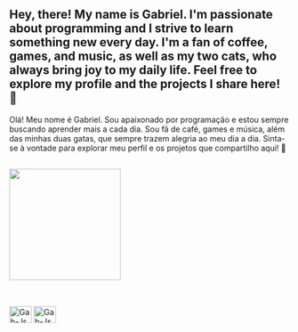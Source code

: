 ## Hey, there! My name is Gabriel. I'm passionate about programming and I strive to learn something new every day. I'm a fan of coffee, games, and music, as well as my two cats, who always bring joy to my daily life. Feel free to explore my profile and the projects I share here! 👋

Olá! Meu nome é Gabriel. Sou apaixonado por programação e estou sempre buscando aprender mais a cada dia. Sou fã de café, games e música, além das minhas duas gatas, que sempre trazem alegria ao meu dia a dia. Sinta-se à vontade para explorar meu perfil e os projetos que compartilho aqui! 👋

##

<div style="display: inline_block">
  <a href="https://github.com/anuraghazra/convoychat">
    <img height=200 display=flex src="https://github-readme-stats.vercel.app/api/top-langs?username=Gab-Silva&layout=compact&theme=tokyonight&langs_count=8&card_width=100"/>
  </a>
</div>

##

<div style="display: inline_block"><br>
<img align="center" alt="Gab-Js" height="30" width="40" src="https://icongr.am/devicon/css3-original-wordmark.svg?size=128&color=currentColor">
<img align="center" alt="Gab-Js" height="30" width="40" src="https://skillicons.dev/icons?i=js,html,css,wasm">
</div>
